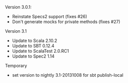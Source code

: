 Version 3.0.1:

- Reinstate Specs2 support (fixes #26)
- Don't generate mocks for private methods (fixes #27)

Version 3.1

- Update to Scala 2.10.2
- Update to SBT 0.12.4
- Update to ScalaTest 2.0.RC1
- Update to Spec2 1.14

Temporary

- set version to nightly 3.1-20131008 for sbt publish-local
